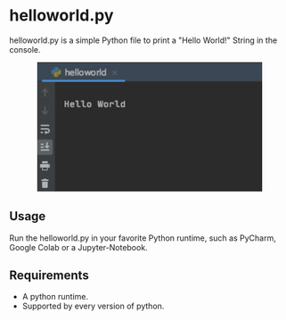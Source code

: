 # helloworld.py

helloworld.py is a simple Python file to print a "Hello World!" String in the console.

<p align="center"><img src="/media/application_view.png" width="80%"></center>

## Usage

Run the helloworld.py in your favorite Python runtime, such as PyCharm, Google Colab or a Jupyter-Notebook.

## Requirements

* A python runtime.
* Supported by every version of python. 
